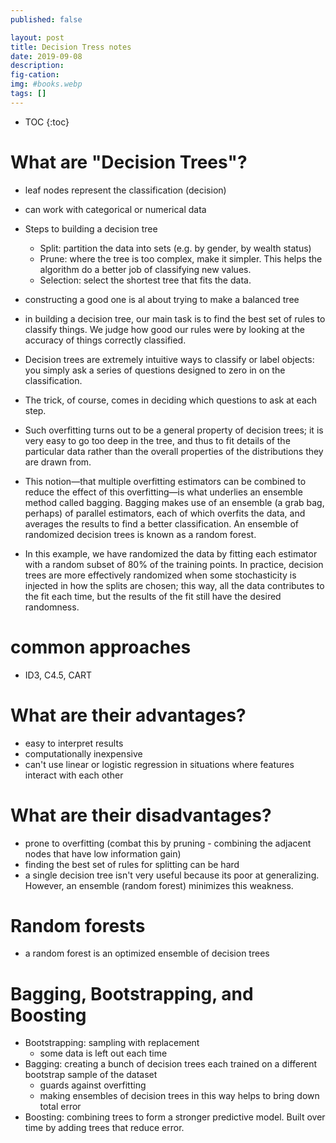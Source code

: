 ```yaml
---
published: false

layout: post
title: Decision Tress notes
date: 2019-09-08
description:
fig-cation:
img: #books.webp
tags: []
---
```

- TOC
{:toc}

# What are "Decision Trees"?
- leaf nodes represent the classification (decision)
- can work with categorical or numerical data
- Steps to building a decision tree
  - Split: partition the data into sets (e.g. by gender, by wealth status)
  - Prune: where the tree is too complex, make it simpler. This helps the algorithm do a better job of classifying new values.
  - Selection: select the shortest tree that fits the data.
- constructing a good one is al about trying to make a balanced tree
- in building a decision tree, our main task is to find the best set of rules to classify things. We judge how good our rules were by looking at the accuracy of things correctly classified.

- Decision trees are extremely intuitive ways to classify or label objects: you simply ask a series of questions designed to zero in on the classification.
- The trick, of course, comes in deciding which questions to ask at each step.
- Such overfitting turns out to be a general property of decision trees; it is very easy to go too deep in the tree, and thus to fit details of the particular data rather than the overall properties of the distributions they are drawn from.
- This notion—that multiple overfitting estimators can be combined to reduce the effect of this overfitting—is what underlies an ensemble method called bagging. Bagging makes use of an ensemble (a grab bag, perhaps) of parallel estimators, each of which overfits the data, and averages the results to find a better classification. An ensemble of randomized decision trees is known as a random forest.
- In this example, we have randomized the data by fitting each estimator with a random subset of 80% of the training points. In practice, decision trees are more effectively randomized when some stochasticity is injected in how the splits are chosen; this way, all the data contributes to the fit each time, but the results of the fit still have the desired randomness.


# common approaches
-  ID3, C4.5, CART

# What are their advantages?
- easy to interpret results
- computationally inexpensive
- can't use linear or logistic regression in situations where features interact with each other

# What are their disadvantages?
- prone to overfitting (combat this by pruning - combining the adjacent nodes that have low information gain)
- finding the best set of rules for splitting can be hard
- a single decision tree isn't very useful because its poor at generalizing. However, an ensemble (random forest) minimizes this weakness.

# Random forests
- a random forest is an optimized ensemble of decision trees

# Bagging, Bootstrapping, and Boosting
- Bootstrapping: sampling with replacement
    - some data is left out each time
- Bagging: creating a bunch of decision trees each trained on a different bootstrap sample of the dataset
  - guards against overfitting
  - making ensembles of decision trees in this way helps to bring down total error
- Boosting: combining trees to form a stronger predictive model. Built over time by adding trees that reduce error.
